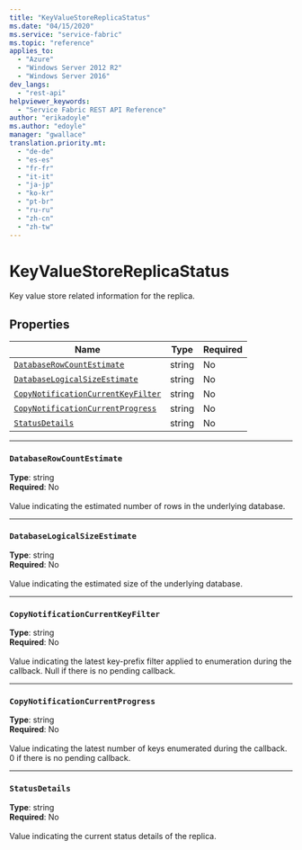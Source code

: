 ```yaml
---
title: "KeyValueStoreReplicaStatus"
ms.date: "04/15/2020"
ms.service: "service-fabric"
ms.topic: "reference"
applies_to: 
  - "Azure"
  - "Windows Server 2012 R2"
  - "Windows Server 2016"
dev_langs: 
  - "rest-api"
helpviewer_keywords: 
  - "Service Fabric REST API Reference"
author: "erikadoyle"
ms.author: "edoyle"
manager: "gwallace"
translation.priority.mt: 
  - "de-de"
  - "es-es"
  - "fr-fr"
  - "it-it"
  - "ja-jp"
  - "ko-kr"
  - "pt-br"
  - "ru-ru"
  - "zh-cn"
  - "zh-tw"
---
```

# KeyValueStoreReplicaStatus

Key value store related information for the replica.

## Properties
| Name | Type | Required |
| --- | --- | --- |
| [`DatabaseRowCountEstimate`](#databaserowcountestimate) | string | No |
| [`DatabaseLogicalSizeEstimate`](#databaselogicalsizeestimate) | string | No |
| [`CopyNotificationCurrentKeyFilter`](#copynotificationcurrentkeyfilter) | string | No |
| [`CopyNotificationCurrentProgress`](#copynotificationcurrentprogress) | string | No |
| [`StatusDetails`](#statusdetails) | string | No |

____
### `DatabaseRowCountEstimate`
__Type__: string <br/>
__Required__: No<br/>
<br/>
Value indicating the estimated number of rows in the underlying database.

____
### `DatabaseLogicalSizeEstimate`
__Type__: string <br/>
__Required__: No<br/>
<br/>
Value indicating the estimated size of the underlying database.

____
### `CopyNotificationCurrentKeyFilter`
__Type__: string <br/>
__Required__: No<br/>
<br/>
Value indicating the latest key-prefix filter applied to enumeration during the callback. Null if there is no pending callback.

____
### `CopyNotificationCurrentProgress`
__Type__: string <br/>
__Required__: No<br/>
<br/>
Value indicating the latest number of keys enumerated during the callback. 0 if there is no pending callback.

____
### `StatusDetails`
__Type__: string <br/>
__Required__: No<br/>
<br/>
Value indicating the current status details of the replica.
